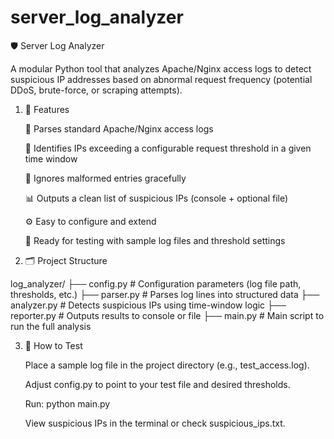# server_log_analyzer

🛡️ Server Log Analyzer

A modular Python tool that analyzes Apache/Nginx access logs to detect suspicious IP addresses based on abnormal request frequency (potential DDoS, brute-force, or scraping attempts).

1. 🚀 Features

    📄 Parses standard Apache/Nginx access logs

    🧠 Identifies IPs exceeding a configurable request threshold in a given time window

    🧹 Ignores malformed entries gracefully

    📊 Outputs a clean list of suspicious IPs (console + optional file)

    ⚙️ Easy to configure and extend

    🧪 Ready for testing with sample log files and threshold settings

    
    
2. 🗂️ Project Structure

log_analyzer/
├── config.py        # Configuration parameters (log file path, thresholds, etc.)
├── parser.py        # Parses log lines into structured data
├── analyzer.py      # Detects suspicious IPs using time-window logic
├── reporter.py      # Outputs results to console or file
├── main.py          # Main script to run the full analysis


3. 🧪 How to Test

    Place a sample log file in the project directory (e.g., test_access.log).

    Adjust config.py to point to your test file and desired thresholds.

    Run: python main.py

    View suspicious IPs in the terminal or check suspicious_ips.txt.
